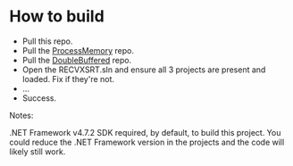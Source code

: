 # How to build

* Pull this repo.
* Pull the [ProcessMemory](https://github.com/Squirrelies/ProcessMemory) repo.
* Pull the [DoubleBuffered](https://github.com/Squirrelies/DoubleBuffered) repo.
* Open the RECVXSRT.sln and ensure all 3 projects are present and loaded. Fix if they're not.
* ...
* Success.

Notes:

.NET Framework v4.7.2 SDK required, by default, to build this project. You could reduce the .NET Framework version in the projects and the code will likely still work.
